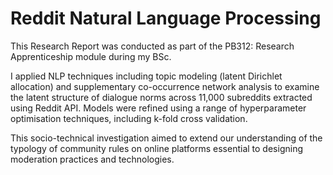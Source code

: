 # Reddit Natural Language Processing
This Research Report was conducted as part of the PB312: Research Apprenticeship module during my BSc. 

I applied NLP techniques including topic modeling (latent Dirichlet allocation) and supplementary co-occurrence network analysis to examine the latent structure of dialogue norms across 11,000 subreddits extracted using Reddit API. Models were refined using a range of hyperparameter optimisation techniques, including k-fold cross validation.

This socio-technical investigation aimed to extend our understanding of the typology of community rules on online platforms essential to designing moderation practices and technologies.
